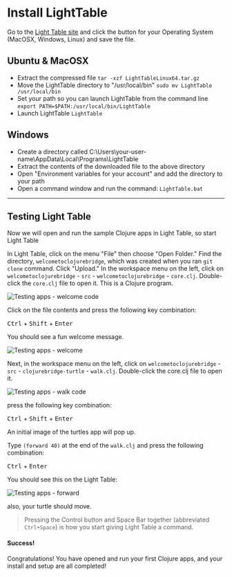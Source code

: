 # Install LightTable

Go to the [Light Table site](http://www.lighttable.com/) and click the  button for your Operating System (MacOSX, Windows, Linux) and save the file.


## Ubuntu & MacOSX
* Extract the compressed file `tar -xzf LightTableLinux64.tar.gz`
* Move the LightTable directory to "/usr/local/bin" `sudo mv LightTable /usr/local/bin`
* Set your path so you can launch LightTable from the command line `export PATH=$PATH:/usr/local/bin/LightTable`
* Launch LightTable `LightTable`

## Windows

* Create a directory called C:\Users\your-user-name\AppData\Local\Programs\LightTable
* Extract the contents of the downloaded file to the above directory
* Open "Environment variables for your account" and add the directory to your path
* Open a command window and run the command: `LightTable.bat`

---

## Testing Light Table

Now we will open and run the sample Clojure apps in Light Table, so start Light Table

In Light Table, click on the menu "File" then choose "Open Folder." Find the
directory, `welcometoclojurebridge`, which was created when you ran
`git clone` command. Click "Upload." In the workspace menu on the
left, click on `welcometoclojurebridge` - `src` -
`welcometoclojurebridge` - `core.clj`. Double-click the `core.clj` file
to open it. This is a Clojure program.

![Testing apps - welcome code](img/testing-welcome-app-code.png)


Click on the file contents and
press the following key combination:

<kbd>Ctrl</kbd> + <kbd>Shift</kbd> + <kbd>Enter</kbd>

You should see a fun welcome message.

![Testing apps - welcome](img/testing-welcomeclojurebridge.png)


Next, in the workspace menu on the left, click on
`welcometoclojurebridge` - `src` - `clojurebridge-turtle` -
`walk.clj`. Double-click the core.clj file to open it.

![Testing apps - walk code](img/testing-turtle-walk-code.png)

press the following key combination:

<kbd>Ctrl</kbd> + <kbd>Shift</kbd> + <kbd>Enter</kbd>

An initial image of the turtles app will pop up.

Type `(forward 40)` at the end of the `walk.clj` and press the
following combination:

<kbd>Ctrl</kbd> + <kbd>Enter</kbd>

You should see this on the Light Table:

![Testing apps - forward](img/testing-turtle-forward.png)

also, your turtle should move.

> Pressing the Control button and Space Bar together (abbreviated `Ctrl+Space`) is how you start giving Light Table a command.


#### Success!

Congratulations! You have opened and run your first Clojure apps, and
your install and setup are all completed!
